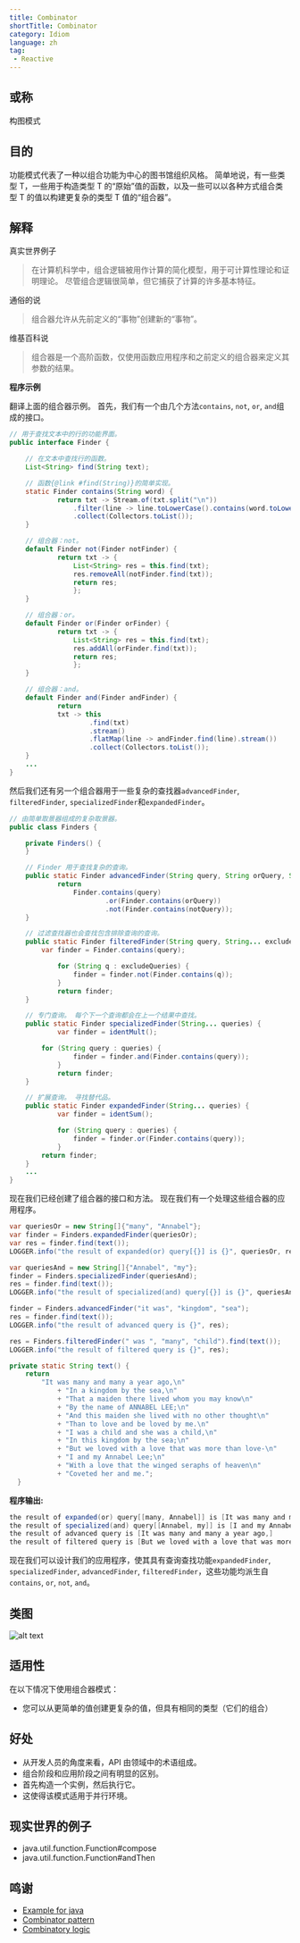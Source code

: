 ```yaml
---
title: Combinator
shortTitle: Combinator
category: Idiom
language: zh
tag:
 - Reactive
---
```


## 或称

构图模式

## 目的

功能模式代表了一种以组合功能为中心的图书馆组织风格。
简单地说，有一些类型 T，一些用于构造类型 T 的“原始”值的函数，以及一些可以以各种方式组合类型 T 的值以构建更复杂的类型 T 值的“组合器”。

## 解释

真实世界例子

> 在计算机科学中，组合逻辑被用作计算的简化模型，用于可计算性理论和证明理论。 尽管组合逻辑很简单，但它捕获了计算的许多基本特征。
> 

通俗的说
> 组合器允许从先前定义的“事物”创建新的“事物”。
> 

维基百科说

> 组合器是一个高阶函数，仅使用函数应用程序和之前定义的组合器来定义其参数的结果。
> 

**程序示例**

翻译上面的组合器示例。 首先，我们有一个由几个方法`contains`, `not`, `or`, `and`组成的接口。

```java
// 用于查找文本中的行的功能界面。
public interface Finder {

	// 在文本中查找行的函数。
	List<String> find(String text);

	// 函数{@link #find(String)}的简单实现。
	static Finder contains(String word) {
    		return txt -> Stream.of(txt.split("\n"))
        		.filter(line -> line.toLowerCase().contains(word.toLowerCase()))
        		.collect(Collectors.toList());
  	}

	// 组合器：not。
	default Finder not(Finder notFinder) {
    		return txt -> {
      			List<String> res = this.find(txt);
      			res.removeAll(notFinder.find(txt));
      			return res;
    			};
  	}

	// 组合器：or。
	default Finder or(Finder orFinder) {
    		return txt -> {
      			List<String> res = this.find(txt);
      			res.addAll(orFinder.find(txt));
      			return res;
    			};
	}

	// 组合器：and。
	default Finder and(Finder andFinder) {
    		return
        	txt -> this
            		.find(txt)
            		.stream()
            		.flatMap(line -> andFinder.find(line).stream())
            		.collect(Collectors.toList());
  	}
	...
}
```

然后我们还有另一个组合器用于一些复杂的查找器`advancedFinder`, `filteredFinder`, `specializedFinder`和`expandedFinder`。

```java
// 由简单取景器组成的复杂取景器。
public class Finders {

	private Finders() {
  	}

	// Finder 用于查找复杂的查询。
	public static Finder advancedFinder(String query, String orQuery, String notQuery) {
    		return
        		Finder.contains(query)
            			.or(Finder.contains(orQuery))
            			.not(Finder.contains(notQuery));
	}

	// 过滤查找器也会查找包含排除查询的查询。
	public static Finder filteredFinder(String query, String... excludeQueries) {
		var finder = Finder.contains(query);

    		for (String q : excludeQueries) {
      			finder = finder.not(Finder.contains(q));
    		}
    		return finder;
	}

	// 专门查询。 每个下一个查询都会在上一个结果中查找。
	public static Finder specializedFinder(String... queries) {
    		var finder = identMult();

		for (String query : queries) {
      			finder = finder.and(Finder.contains(query));
    		}
    		return finder;
  	}

	// 扩展查询。 寻找替代品。
	public static Finder expandedFinder(String... queries) {
    		var finder = identSum();

    		for (String query : queries) {
      			finder = finder.or(Finder.contains(query));
    		}
   		return finder;
  	}
	...
}
```

现在我们已经创建了组合器的接口和方法。 现在我们有一个处理这些组合器的应用程序。

```java
var queriesOr = new String[]{"many", "Annabel"};
var finder = Finders.expandedFinder(queriesOr);
var res = finder.find(text());
LOGGER.info("the result of expanded(or) query[{}] is {}", queriesOr, res);

var queriesAnd = new String[]{"Annabel", "my"};
finder = Finders.specializedFinder(queriesAnd);
res = finder.find(text());
LOGGER.info("the result of specialized(and) query[{}] is {}", queriesAnd, res);

finder = Finders.advancedFinder("it was", "kingdom", "sea");
res = finder.find(text());
LOGGER.info("the result of advanced query is {}", res);

res = Finders.filteredFinder(" was ", "many", "child").find(text());
LOGGER.info("the result of filtered query is {}", res);

private static String text() {
    return
        "It was many and many a year ago,\n"
            + "In a kingdom by the sea,\n"
            + "That a maiden there lived whom you may know\n"
            + "By the name of ANNABEL LEE;\n"
            + "And this maiden she lived with no other thought\n"
            + "Than to love and be loved by me.\n"
            + "I was a child and she was a child,\n"
            + "In this kingdom by the sea;\n"
            + "But we loved with a love that was more than love-\n"
            + "I and my Annabel Lee;\n"
            + "With a love that the winged seraphs of heaven\n"
            + "Coveted her and me.";
  }
```

**程序输出:**

```java
the result of expanded(or) query[[many, Annabel]] is [It was many and many a year ago,, By the name of ANNABEL LEE;, I and my Annabel Lee;]
the result of specialized(and) query[[Annabel, my]] is [I and my Annabel Lee;]
the result of advanced query is [It was many and many a year ago,]
the result of filtered query is [But we loved with a love that was more than love-]
```

现在我们可以设计我们的应用程序，使其具有查询查找功能`expandedFinder`, `specializedFinder`, `advancedFinder`, `filteredFinder`，这些功能均派生自`contains`, `or`, `not`, `and`。


## 类图
![alt text](./etc/combinator.urm.png "Combinator class diagram")

## 适用性
在以下情况下使用组合器模式：

- 您可以从更简单的值创建更复杂的值，但具有相同的类型（它们的组合）

## 好处

- 从开发人员的角度来看，API 由领域中的术语组成。
- 组合阶段和应用阶段之间有明显的区别。
- 首先构造一个实例，然后执行它。
- 这使得该模式适用于并行环境。


## 现实世界的例子

- java.util.function.Function#compose
- java.util.function.Function#andThen

## 鸣谢

- [Example for java](https://gtrefs.github.io/code/combinator-pattern/)
- [Combinator pattern](https://wiki.haskell.org/Combinator_pattern)
- [Combinatory logic](https://wiki.haskell.org/Combinatory_logic)
